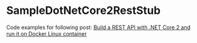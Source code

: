 # SampleDotNetCore2RestStub #

Code examples for following post: <a href="http://automationrhapsody.com/build-a-rest-api-with-net-core-2-and-run-it-on-docker-linux-container/">Build a REST API with .NET Core 2 and run it on Docker Linux container</a>